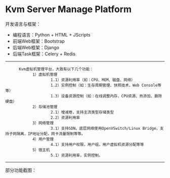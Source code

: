 Kvm Server Manage Platform
===========================
开发语言与框架：
* 编程语言：Python + HTML + JScripts
* 前端Web框架：Bootstrap 
* 后端Web框架：Django  
* 后端Task框架：Celery + Redis

---
          Kvm虚拟机管理平台，大致有以下几个功能：
                1）虚拟机管理
                        1.1）资源利用率（如：CPU、MEM、磁盘、网络）
                        1.2）实例控制（如：生存周期管理、快照技术，Web Console等等）
                        1.3）设备资源控制（如：在线调整内存、CPU资源、热添加、删除硬盘）
                2）存储池管理
                        2.1）增减卷，支持主流类型存储类型
                        2.2）资源利用率
                3）网络管理
                        3.1）支持SDN，底层网络使用OpenVSwitch/Linux Bridge，支持子网隔离，IP地址分配，网卡流量限制等等。
                4）用户管理
                        4.1）支持用户权限，用户组，用户虚拟机资源分配等等                
                5）宿主机
                        5.1）资源利用率，实例控制。


---
部分功能截图：
